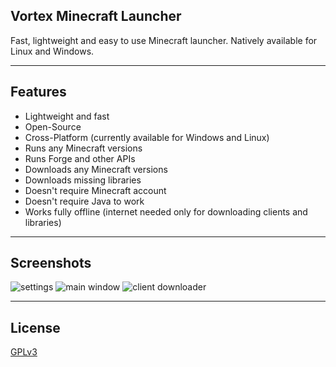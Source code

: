 ## Vortex Minecraft Launcher

Fast, lightweight and easy to use Minecraft launcher. Natively available for Linux and Windows.

---

## Features

* Lightweight and fast
* Open-Source
* Cross-Platform (currently available for Windows and Linux)
* Runs any Minecraft versions
* Runs Forge and other APIs
* Downloads any Minecraft versions
* Downloads missing libraries
* Doesn't require Minecraft account
* Doesn't require Java to work
* Works fully offline (internet needed only for downloading clients and libraries)

---

## Screenshots

![settings](https://i.imgur.com/dkiweug.png)
![main window](https://i.imgur.com/pd2tnnK.png)
![client downloader](https://i.imgur.com/1QTjiDw.png)

---

## License

[GPLv3](https://github.com/Kron4ek/minecraft-vortex-launcher/blob/master/LICENSE.txt)
